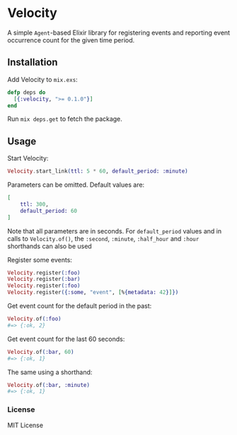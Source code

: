 # Velocity

A simple `Agent`-based Elixir library for registering events and reporting event occurrence count for the given time period.

## Installation

Add Velocity to `mix.exs`:

```elixir
defp deps do
  [{:velocity, ">= 0.1.0"}]
end
```

Run `mix deps.get` to fetch the package.

## Usage

Start Velocity:

```elixir
Velocity.start_link(ttl: 5 * 60, default_period: :minute)
```

Parameters can be omitted. Default values are:
```elixir
[
    ttl: 300,
    default_period: 60 
]
```
Note that all parameters are in seconds. For `default_period` values and in calls to `Velocity.of()`, the `:second`, `:minute`, `:half_hour` and `:hour` shorthands can also be used 
    
Register some events:

```elixir
Velocity.register(:foo)
Velocity.register(:bar)
Velocity.register(:foo)
Velocity.register({:some, "event", [%{metadata: 42}]})
```

Get event count for the default period in the past:
```elixir
Velocity.of(:foo)
#=> {:ok, 2}
```

Get event count for the last 60 seconds:
```elixir
Velocity.of(:bar, 60)
#=> {:ok, 1}
```

The same using a shorthand:
```elixir
Velocity.of(:bar, :minute)
#=> {:ok, 1}
```

### License

MIT License
